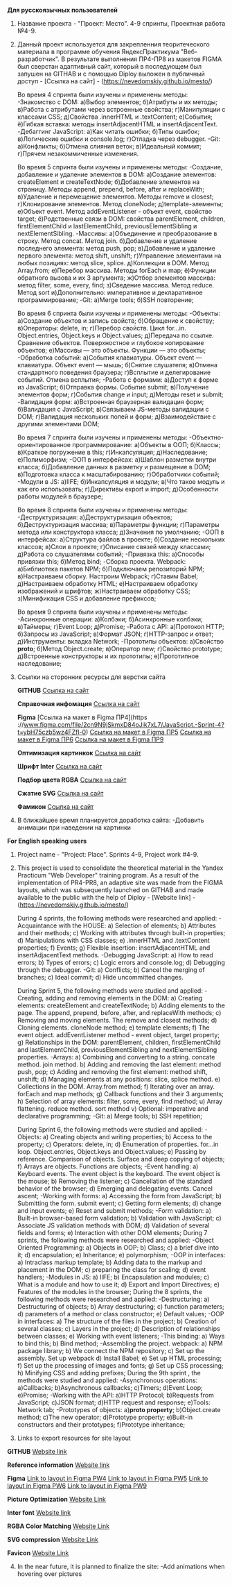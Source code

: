 **Для русскоязычных пользователей**

1. Название проекта - "Проект: Место". 4-9 спринты, Проектная работа №4-9.

2. Данный проект используется для закрепленния теоритеческого материала в программе обучения ЯндексПрактикума "Веб-разработчик". В результате выполнения ПР4-ПР8 из макетов FIGMA был сверстан адаптивный сайт, который в последующем был запушен на GITHAB и с помощью Diploy выложен в публичный доступ - [Ссылка на сайт] - (https://nevedomskiy.github.io/mesto/)

   Во время 4 спринта были изучены и применены методы:
   -Знакомство с DOM:
      а)Выбор элементов;
      б)Атрибуты и их методы;
      в)Работа с атрибутами через встроенные свойства;
      г)Манипуляции с классами CSS;
      д)Свойства .innerHTML и .textContent;
      е)События;
      ё)Гибкая вставка: методы insertAdjacentHTML и insertAdjacentText.
   -Дебаггинг JavaScript:
      а)Как читать ошибки;
      б)Типы ошибок;
      в)Логические ошибки и console.log;
      г)Отладка через debugger.
   -Git:
      а)Конфликты;
      б)Отмена слияния веток;
      в)Идеальный коммит;
      г)Прячем незакоммиченные изменения.

   Во время 5 спринта были изучены и применены методы:
   -Создание, добавление и удаление элементов в DOM:
      а)Создание элементов: createElement и createTextNode;
      б)Добавление элементов на страницу. Методы append, prepend, before, after и replaceWith;
      в)Удаление и перемещение элементов. Методы remove и closest;
      г)Клонирование элементов. Метод cloneNode;
      д)template-элементы;
      е)Объект event. Метод addEventListener - объект event, свойство target;
      ё)Родственные связи в DOM: свойства parentElement, children, firstElementChild и lastElementChild, previousElementSibling и nextElementSibling.
   -Массивы:
      а)Объединение и преобразование в строку. Метод concat. Метод join.
      б)Добавление и удаление последнего элемента: метод push, pop;
      в)Добавление и удаление первого элемента: метод shift, unshift;
      г)Управление элементами на любых позициях: метод slice, splice.
      д)Коллекции в DOM. Метод Array.from;
      е)Перебор массива. Методы forEach и map;
      ё)Функции обратного вызова и их 3 аргумента;
      ж)Отбор элементов массива: метод filter, some, every, find;
      з)Сведение массива. Метод reduce. Метод sort
      и)Дополнительно: императивное и декларативное программирование;
   -Git:
      а)Merge tools;
      б)SSH повторение;

   Во время 6 спринта были изучены и применены методы:
   -Объекты:
      а)Создание объектов и запись свойств;
      б)Обращение к свойству;
      в)Операторы: delete, in;
      г)Перебор свойств. Цикл for...in. Object.entries, Object.keys и Object.values;
      д)Передача по ссылке. Сравнение объектов. Поверхностное и глубокое копирование объектов;
      е)Массивы — это объекты. Функции — это объекты;
   -Обработка событий:
      а)События клавиатуры. Объект event — клавиатура. Объект event — мышь;
      б)Снятие слушателя;
      в)Отмена стандартного поведения браузера;
      г)Всплытие и делегирование событий. Отмена всплытия;
   -Работа с формами:
      а)Доступ к форме из JavaScript;
      б)Отправка формы. Событие submit;
      в)Получение элементов форм;
      г)События change и input;
      д)Методы reset и submit;
   -Валидация форм:
      а)Встроенная браузерная валидация форм;
      б)Валидация с JavaScript;
      в)Связываем JS-методы валидации с DOM;
      г)Валидация нескольких полей и форм;
      д)Взаимодействие с другими элементами DOM;

   Во время 7 спринта были изучены и применены методы:
   -Объектно-ориентированное программирование:
      а)Объекты в ООП;
      б)Классы;
      в)Краткое погружение в this;
      г)Инкапсуляция;
      д)Наследование;
      е)Полиморфизм;
   -ООП в интерфейсах:
      а)Шаблон разметки внутри класса;
      б)Добавление данных в разметку и размещение в DOM;
      в)Подготовка класса к масштабированию;
      г)Обработчики событий;
   -Модули в JS:
      а)IIFE;
      б)Инкапсуляция и модули;
      в)Что такое модуль и как его использовать;
      г)Директивы export и import;
      д)Особенности работы модулей в браузере;

      Во время 8 спринта были изучены и применены методы:
   -Деструктуризация:
      а)Деструктуризация объектов;
      б)Деструктуризация массива;
      в)Параметры функции;
      г)Параметры метода или конструктора класса;
      д)Значения по умолчанию;
   -ООП в интерфейсах:
      а)Структура файлов в проекте;
      б)Создание нескольких классов;
      в)Слои в проекте;
      г)Описание связей между классами;
      д)Работа со слушателями событий;
   -Привязка this:
      а)Способы привязки this;
      б)Метод bind;
   -Сборка проекта. Webpack:
      а)Библиотека пакетов NPM;
      б)Подключаем репозиторий NPM;
      в)Настраиваем сборку. Настроим Webpack;
      г)Cтавим Babel;
      д)Настраиваем обработку HTML;
      е)Настраиваем обработку изображений и шрифтов;
      ж)Настраиваем обработку CSS;
      з)Минификация CSS и добавление префиксов;

      Во время 9 спринта были изучены и применены методы:
   -Асинхронные операции:
      а)Колбэки;
      б)Асинхронные колбэки;
      в)Таймеры;
      г)Event Loop;
      д)Promise;
   -Работа с API:
      а)Протокол HTTP;
      б)Запросы из JavaScript;
      в)Формат JSON;
      г)HTTP-запрос и ответ;
      д)Инструменты: вкладка Network;
   -Прототипы объектов:
      а)Свойство __proto__;
      б)Метод Object.create;
      в)Оператор new;
      г)Свойство prototype;
      д)Встроенные конструкторы и их прототипы;
      е)Прототипное наследование;

3. Ссылки на сторонник ресурсы для верстки сайта

   **GITHUB**
   [Ссылка на сайт](https://github.com/Nevedomskiy)

   **Справочная инфомация**
   [Ссылка на сайт](https://developer.mozilla.org/ru/docs/Web/CSS)

   **Figma**
   [Ссылка на макет в Figma ПР4](https ://www.figma.com/file/2cn9N9jSkmxD84oJik7xL7/JavaScript.-Sprint-4?t=ybH75czb5wz4FZfl-0)
   [Ссылка на макет в Figma ПР5](https://www.figma.com/file/bjyvbKKJN2naO0ucURl2Z0/JavaScript.-Sprint-5?node-id=50160%3A347&t=TaShR0ur8yKeeiY8-0)
   [Ссылка на макет в Figma ПР6](https://www.figma.com/file/kRVLKwYG3d1HGLvh7JFWRT/JavaScript.-Sprint-6?node-id=1124%3A73&t=VhJyIu7o9N4NzeNw-0)
    [Ссылка на макет в Figma ПР9](https://www.figma.com/file/PSdQFRHoxXJFs2FH8IXViF/JavaScript.-Sprint-9?node-id=109-315&t=31I8asnDbe8w3Sv0-0)

   **Оптимизация картинкок**
   [Ссылка на сайт](https://tinypng.com/)

   **Шрифт Inter**
   [Ссылка на сайт](https://rsms.me/inter/)

   **Подбор цвета RGBA**
   [Ссылка на сайт](http://hex2rgba.devoth.com/)

   **Сжатие SVG**
   [Ссылка на сайт](https://jakearchibald.github.io/svgomg/)

   **Фамикон**
   [Ссылка на сайт](https://favicon.io/favicon-generator/)

4. В ближайшее время планируется доработка сайта:
   -Добавить анимации при наведении на картинки


**For English speaking users**

1. Project name - "Project: Place". Sprints 4-9, Project work #4-9.

2. This project is used to consolidate the theoretical material in the Yandex Practicum "Web Developer" training program. As a result of the implementation of PR4-PR8, an adaptive site was made from the FIGMA layouts, which was subsequently launched on GITHAB and made available to the public with the help of Diploy - [Website link] - (https://nevedomskiy.github.io/mesto/)

   During 4 sprints, the following methods were researched and applied:
   -Acquaintance with the HOUSE:
      a) Selection of elements;
      b) Attributes and their methods;
      c) Working with attributes through built-in properties;
      d) Manipulations with CSS classes;
      e) .innerHTML and .textContent properties;
      f) Events;
      g) Flexible insertion: insertAdjacentHTML and insertAdjacentText methods.
   -Debugging JavaScript:
      a) How to read errors;
      b) Types of errors;
      c) Logic errors and console.log;
      d) Debugging through the debugger.
   -Git:
      a) Conflicts;
      b) Cancel the merging of branches;
      c) Ideal commit;
      d) Hide uncommitted changes.

   During Sprint 5, the following methods were studied and applied:
   -Creating, adding and removing elements in the DOM:
      a) Creating elements: createElement and createTextNode;
      b) Adding elements to the page. The append, prepend, before, after, and replaceWith methods;
      c) Removing and moving elements. The remove and closest methods;
      d) Cloning elements. cloneNode method;
      e) template elements;
      f) The event object. addEventListener method - event object, target property;
      g) Relationships in the DOM: parentElement, children, firstElementChild and lastElementChild, previousElementSibling and nextElementSibling properties.
   -Arrays:
      a) Combining and converting to a string. concate method. join method.
      b) Adding and removing the last element: method push, pop;
      c) Adding and removing the first element: method shift, unshift;
      d) Managing elements at any positions: slice, splice method.
      e) Collections in the DOM. Array.from method;
      f) Iterating over an array. forEach and map methods;
      g) Callback functions and their 3 arguments;
      h) Selection of array elements: filter, some, every, find method;
      u) Array flattening. reduce method. sort method
      v) Optional: imperative and declarative programming;
   -Git:
      a) Merge tools;
      b) SSH repetition;

   During Sprint 6, the following methods were studied and applied:
   -Objects:
      a) Creating objects and writing properties;
      b) Access to the property;
      c) Operators: delete, in;
      d) Enumeration of properties. for...in loop. Object.entries, Object.keys and Object.values;
      e) Passing by reference. Comparison of objects. Surface and deep copying of objects;
      f) Arrays are objects. Functions are objects;
   -Event handling:
      a) Keyboard events. The event object is the keyboard. The event object is the mouse;
      b) Removing the listener;
      c) Cancellation of the standard behavior of the browser;
      d) Emerging and delegating events. Cancel ascent;
   -Working with forms:
      a) Accessing the form from JavaScript;
      b) Submitting the form. submit event;
      c) Getting form elements;
      d) change and input events;
      e) Reset and submit methods;
   -Form validation:
      a) Built-in browser-based form validation;
      b) Validation with JavaScript;
      c) Associate JS validation methods with DOM;
      d) Validation of several fields and forms;
      e) Interaction with other DOM elements;
   During 7 sprints, the following methods were researched and applied:
   -Object Oriented Programming:
      a) Objects in OOP;
      b) Class;
      c) a brief dive into it;
      d) encapsulation;
      e) Inheritance;
      e) polymorphism;
   -OOP in interfaces:
      a) Intraclass markup template;
      b) Adding data to the markup and placement in the DOM;
      c) preparing the class for scaling;
      d) event handlers;
   -Modules in JS:
      a) IIFE;
      b) Encapsulation and modules;
      c) What is a module and how to use it;
      d) Export and Import Directives;
      e) Features of the modules in the browser;
   During the 8 sprints, the following methods were researched and applied:
   -Destructuring:
      a) Destructuring of objects;
      b) Array destructuring;
      c) function parameters;
      d) parameters of a method or class constructor;
      e) Default values;
   -OOP in interfaces:
      a) The structure of the files in the project;
      b) Creation of several classes;
      c) Layers in the project;
      d) Description of relationships between classes;
      e) Working with event listeners;
   -This binding:
      a) Ways to bind this;
      b) Bind method;
   -Assembling the project. webpack:
      a) NPM package library;
      b) We connect the NPM repository;
      c) Set up the assembly. Set up webpack
      d) Install Babel;
      e) Set up HTML processing;
      f) Set up the processing of images and fonts;
      g) Set up CSS processing;
      h) Minifying CSS and adding prefixes;
     During the 9th sprint , the methods were studied and applied:
   -Asynchronous operations:
      a)Callbacks;
      b)Asynchronous callbacks;
      c)Timers;
      d)Event Loop;
      e)Promise;
   -Working with the API:
      a)HTTP Protocol;
      b)Requests from JavaScript;
      c)JSON format;
      d)HTTP request and response;
      e)Tools: Network tab;
   -Prototypes of objects:
      a)__proto property__;
      b)Object.create method;
      c)The new operator;
      d)Prototype property;
      e)Built-in constructors and their prototypes;
      f)Prototype inheritance;

3. Links to export resources for site layout

**GITHUB**
[Website link](https://github.com/Nevedomskiy)

**Reference information**
[Website link](https://developer.mozilla.org/ru/docs/Web/CSS)

**Figma**
[Link to layout in Figma PW4](https://www.figma.com/file/2cn9N9jSkmxD84oJik7xL7/JavaScript.-Sprint-4?t=ybH75czb5wz4FZfl-0)
[Link to layout in Figma PW5](https://www.figma.com/file/bjyvbKKJN2naO0ucURl2Z0/JavaScript.-Sprint-5?node-id=50160%3A347&t=TaShR0ur8yKeeiY8-0)
[Link to layout in Figma PW6](https://www.figma.com/file/kRVLKwYG3d1HGLvh7JFWRT/JavaScript.-Sprint-6?node-id=1124%3A73&t=VhJyIu7o9N4NzeNw-0)
[Link to layout in Figma PW9](https://www.figma.com/file/PSdQFRHoxXJFs2FH8IXViF/JavaScript.-Sprint-9?node-id=109-315&t=31I8asnDbe8w3Sv0-0)

**Picture Optimization**
[Website Link](https://tinypng.com/)

**Inter font**
[Website link](https://rsms.me/inter/)

**RGBA Color Matching**
[Website Link](http://hex2rgba.devoth.com/)

**SVG compression**
[Website Link](https://jakearchibald.github.io/svgomg/)

**Favicon**
[Website Link](https://favicon.io/favicon-generator/)

4. In the near future, it is planned to finalize the site:
   -Add animations when hovering over pictures
